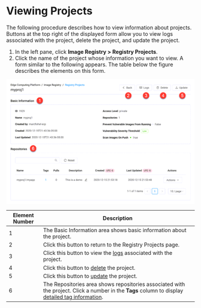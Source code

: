 # Viewing Projects

The following procedure describes how to view information about projects. Buttons at the top right of the displayed form allow you to view logs associated with the project, delete the project, and update the project.

1. In the left pane, click **Image Registry > Registry Projects**.
2. Click the name of the project whose information you want to view. A form similar to the following appears. The table below the figure describes the elements on this form.

 ![null](</docs/resources/images/registry/edit-project.png>)</ul>

| **Element Number**       | **Description**                               |
| -------------------------|-----------------------------------------------| 
1                                                                                                       | The Basic Information area shows basic information about the project.                                             |
| 2                        | Click this button to return to the Registry Projects page.                                                             |
| 3                        | Click this button to view the [logs](</docs/portal/image-registry/viewing-logs.md>) associated with the project.                                                          |
| 4                        | Click this button to [delete](</docs/portal/image-registry/deleting-projects.md>) the project.      |
| 5                        | Click this button to [update](</docs/portal/image-registry/updating-projects.md>) the project.      |
| 6                        | The Repositories area shows repositories associated with the project. Click a number in the **Tags** column to display [detailed tag information](</docs/portal/image-registry/managing-tags-under-a-repository.md>).                                               |